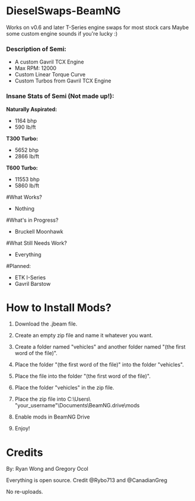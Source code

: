 # DieselSwaps-BeamNG

Works on v0.6 and later
T-Series engine swaps for most stock cars
Maybe some custom engine sounds if you're lucky :)

<h3>Description of Semi:</h3>

- A custom Gavril TCX Engine
- Max RPM: 12000
- Custom Linear Torque Curve
- Custom Turbos from Gavril TCX Engine

<h3>Insane Stats of Semi (Not made up!):</h3>

**Naturally Aspirated:**
-  1164 bhp
-  590 lb/ft

**T300 Turbo:**
-  5652 bhp
-  2866 lb/ft

**T600 Turbo:**
-  11553 bhp
-  5860 lb/ft

#What Works?
- Nothing

#What's in Progress?
- Bruckell Moonhawk

#What Still Needs Work?
- Everything

#Planned:
- ETK I-Series
- Gavril Barstow

# How to Install Mods?
1) Download the .jbeam file. 

2) Create an empty zip file and name it whatever you want.

3) Create a folder named "vehicles" and another folder named "(the first word of the file)".

4) Place the folder "(the first word of the file)" into the folder "vehicles".

5) Place the file into the folder "(the first word of the file)".

6) Place the folder "vehicles" in the zip file.

7) Place the zip file into C:\Users\ "your_username"\Documents\BeamNG.drive\mods

8) Enable mods in BeamNG Drive 

9) Enjoy!

# Credits
By: Ryan Wong and Gregory Ocol

Everything is open source. Credit @Rybo713 and @CanadianGreg

No re-uploads.